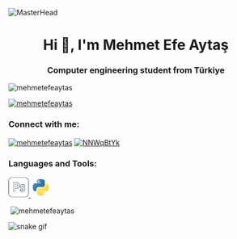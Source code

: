 ![MasterHead](https://miro.medium.com/v2/resize:fit:1024/1*OohqW5DGh9CQS4hLY5FXzA.png)
<h1 align="center">Hi 👋, I'm Mehmet Efe Aytaş</h1>
<h3 align="center">Computer engineering student from Türkiye</h3>

<p align="left"> <img src="https://komarev.com/ghpvc/?username=mehmetefeaytas&label=Profile%20views&color=0e75b6&style=flat" alt="mehmetefeaytas" /> </p>

<p align="left"> <a href="https://github.com/ryo-ma/github-profile-trophy"><img src="https://github-profile-trophy.vercel.app/?username=mehmetefeaytas" alt="mehmetefeaytas" /></a> </p>

<h3 align="left">Connect with me:</h3>
<p align="left">
<a href="https://instagram.com/mehmetefeaytas" target="blank"><img align="center" src="https://raw.githubusercontent.com/rahuldkjain/github-profile-readme-generator/master/src/images/icons/Social/instagram.svg" alt="mehmetefeaytas" height="30" width="40" /></a>
<a href="https://discord.gg/NNWqBtYk" target="blank"><img align="center" src="https://raw.githubusercontent.com/rahuldkjain/github-profile-readme-generator/master/src/images/icons/Social/discord.svg" alt="NNWqBtYk" height="30" width="40" /></a>
</p>

<h3 align="left">Languages and Tools:</h3>
<p align="left"> <a href="https://www.photoshop.com/en" target="_blank" rel="noreferrer"> <img src="https://raw.githubusercontent.com/devicons/devicon/master/icons/photoshop/photoshop-line.svg" alt="photoshop" width="40" height="40"/> </a> <a href="https://www.python.org" target="_blank" rel="noreferrer"> <img src="https://raw.githubusercontent.com/devicons/devicon/master/icons/python/python-original.svg" alt="python" width="40" height="40"/> </a> </p>

<p>&nbsp;<img align="center" src="https://github-readme-stats.vercel.app/api?username=mehmetefeaytas&show_icons=true&locale=en" alt="mehmetefeaytas" /></p>


![snake gif](https://github.com/mehmetefeaytas/mehmetefeaytas/blob/output/github-contribution-grid-snake.gif)
